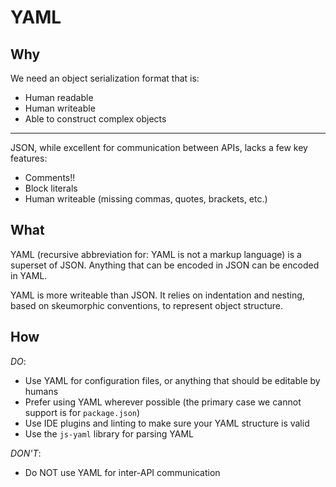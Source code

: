 # YAML

## Why

We need an object serialization format that is:

-   Human readable
-   Human writeable
-   Able to construct complex objects

---

JSON, while excellent for communication between APIs, lacks a few key features:

-   Comments!!
-   Block literals
-   Human writeable (missing commas, quotes, brackets, etc.)

## What

YAML (recursive abbreviation for: YAML is not a markup language) is a superset of JSON. Anything that can be encoded in JSON can be encoded in YAML.

YAML is more writeable than JSON. It relies on indentation and nesting, based on skeumorphic conventions, to represent object structure.

## How

*DO*:
-   Use YAML for configuration files, or anything that should be editable by humans
-   Prefer using YAML wherever possible (the primary case we cannot support is for `package.json`)
-   Use IDE plugins and linting to make sure your YAML structure is valid
-   Use the `js-yaml` library for parsing YAML

*DON'T*:
-   Do NOT use YAML for inter-API communication
